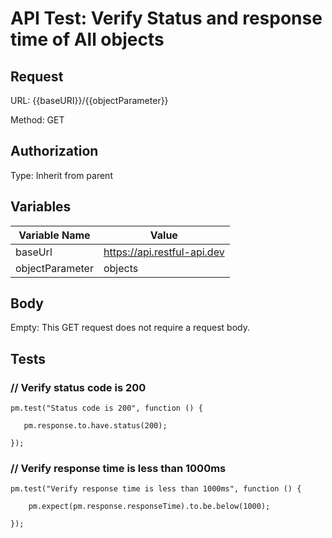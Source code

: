 # API Test: Verify Status and response time of All objects

## Request

URL: {{baseURI}}/{{objectParameter}}

Method: GET

## Authorization

Type: Inherit from parent


## Variables

|Variable Name  |	Value                               |
|---------------|-------------------------------------|
|baseUrl	      |https://api.restful-api.dev          |
|objectParameter|objects                              |

## Body

Empty: This GET request does not require a request body.


## Tests
### // Verify status code is 200

`pm.test("Status code is 200", function () {`

 `   pm.response.to.have.status(200);`

`});`

### // Verify response time is less than 1000ms

`pm.test("Verify response time is less than 1000ms", function () {`

`    pm.expect(pm.response.responseTime).to.be.below(1000);`

`});`
